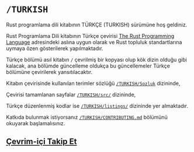 # `/TURKISH`

Rust programlama dili kitabının TÜRKÇE (TURKISH) sürümüne hoş geldiniz.

Rust Programlama Dili kitabının Türkçe çevirisi [The Rust Programming Language](https://doc.rust-lang.org/book/title-page.html) adresindeki aslına uygun olarak ve Rust topluluk standartlarına uymaya özen gösterilerek yapılmaktadır.

Türkçe bölümü asıl kitabın `/` çevrilmiş bir kopyası olup kök dizin olduğu gibi kalacak, ana bölümde güncelleme oldukça bu güncellemeler Türkçe bölümüne çevirilerek yansıtılacaktır.


Kitabın çevirisinde kullanılan terimler sözlüğü [`/TURKISH/Sozluk`][] dizininde,

Çevirisi tamamlanan sayfalar [`/TURKISH/src/`][] dizininde,

Türkçe düzenlenmiş kodlar ise [`/TURKISH/listings/`][] dizininde yer almaktadır.

Katkıda bulunmak istiyorsanız [`/TURKISH/CONTRIBUTING.md`][] bölümünü okuyarak başlamalısınız.

<!-- Bağlantılar : -->

[`/TURKISH/Sozluk`]:
https://github.com/RustDili/rust-book-tr/tree/main/TURKISH/Sozluk

[`/TURKISH/src/`]:
https://github.com/RustDili/rust-book-tr/tree/main/TURKISH/src

[`/TURKISH/listings/`]:
https://github.com/RustDili/rust-book-tr/tree/main/TURKISH/listings

[`/TURKISH/CONTRIBUTING.md`]:
https://github.com/RustDili/rust-book-tr/blob/main/TURKISH/CONTRIBUTING.md

## [Çevrim-içi Takip Et](https://rustdili.github.io/rust-book-tr/index.html)<!--(https://rustdili.github.io/) -->
